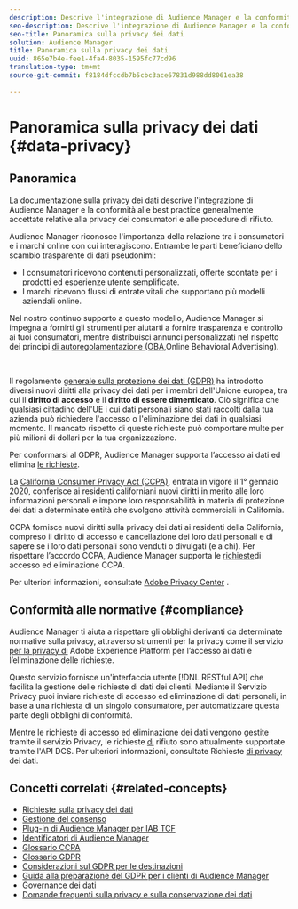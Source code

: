 ```yaml
---
description: Descrive l'integrazione di Audience Manager e la conformità alle best practice generalmente accettate relative alla privacy dei consumatori e alle procedure di rifiuto.
seo-description: Descrive l'integrazione di Audience Manager e la conformità alle best practice generalmente accettate relative alla privacy dei consumatori e alle procedure di rifiuto.
seo-title: Panoramica sulla privacy dei dati
solution: Audience Manager
title: Panoramica sulla privacy dei dati
uuid: 865e7b4e-fee1-4fa4-8035-1595fc77cd96
translation-type: tm+mt
source-git-commit: f8184dfccdb7b5cbc3ace67831d988dd8061ea38

---
```



# Panoramica sulla privacy dei dati {#data-privacy}

## Panoramica

La documentazione sulla privacy dei dati descrive l&#39;integrazione di Audience Manager e la conformità alle best practice generalmente accettate relative alla privacy dei consumatori e alle procedure di rifiuto.

Audience Manager riconosce l&#39;importanza della relazione tra i consumatori e i marchi online con cui interagiscono. Entrambe le parti beneficiano dello scambio trasparente di dati pseudonimi:

* I consumatori ricevono contenuti personalizzati, offerte scontate per i prodotti ed esperienze utente semplificate.
* I marchi ricevono flussi di entrate vitali che supportano più modelli aziendali online.

Nel nostro continuo supporto a questo modello, Audience Manager si impegna a fornirti gli strumenti per aiutarti a fornire trasparenza e controllo ai tuoi consumatori, mentre distribuisci annunci personalizzati nel rispetto dei principi [di autoregolamentazione (OBA,](https://www.iab.com/news/self-regulatory-principles-for-online-behavioral-advertising/)Online Behavioral Advertising).

 

Il regolamento [generale sulla protezione dei dati (GDPR)](https://eugdpr.org/) ha introdotto diversi nuovi diritti alla privacy dei dati per i membri dell&#39;Unione europea, tra cui il **diritto di accesso** e il **diritto di essere dimenticato**. Ciò significa che qualsiasi cittadino dell&#39;UE i cui dati personali siano stati raccolti dalla tua azienda può richiedere l&#39;accesso o l&#39;eliminazione dei dati in qualsiasi momento. Il mancato rispetto di queste richieste può comportare multe per più milioni di dollari per la tua organizzazione.

Per conformarsi al GDPR, Audience Manager supporta l’accesso ai dati ed elimina [le richieste](data-privacy-requests.md).

La [California Consumer Privacy Act (CCPA)](https://www.caprivacy.org/about), entrata in vigore il 1° gennaio 2020, conferisce ai residenti californiani nuovi diritti in merito alle loro informazioni personali e impone loro responsabilità in materia di protezione dei dati a determinate entità che svolgono attività commerciali in California.

CCPA fornisce nuovi diritti sulla privacy dei dati ai residenti della California, compreso il diritto di accesso e cancellazione dei loro dati personali e di sapere se i loro dati personali sono venduti o divulgati (e a chi). Per rispettare l’accordo CCPA, Audience Manager supporta le [richieste](data-privacy-requests.md)di accesso ed eliminazione CCPA.

Per ulteriori informazioni, consultate [Adobe Privacy Center](https://www.adobe.com/privacy/opt-out.html) .

## Conformità alle normative {#compliance}

Audience Manager ti aiuta a rispettare gli obblighi derivanti da determinate normative sulla privacy, attraverso strumenti per la privacy come il servizio [per la privacy di](https://www.adobe.io/apis/experienceplatform/home/services/privacy-service.html) Adobe Experience Platform per l’accesso ai dati e l’eliminazione delle richieste.

Questo servizio fornisce un&#39;interfaccia utente [!DNL RESTful API] che facilita la gestione delle richieste di dati dei clienti. Mediante il Servizio [](https://www.adobe.io/apis/experienceplatform/home/services/privacy-service.html)Privacy puoi inviare richieste di accesso ed eliminazione di dati personali, in base a una richiesta di un singolo consumatore, per automatizzare questa parte degli obblighi di conformità.

Mentre le richieste di accesso ed eliminazione dei dati vengono gestite tramite il servizio [](https://www.adobe.io/apis/experienceplatform/home/services/privacy-service.html)Privacy, le richieste [di](data-privacy-requests.md#opt-out-requests) rifiuto sono attualmente supportate tramite l&#39;API [](../../api/dcs-intro/dcs-api-reference/dcs-api-reference-overview.md)DCS. Per ulteriori informazioni, consultate Richieste [di privacy](data-privacy-requests.md) dei dati.

## Concetti correlati {#related-concepts}

* [Richieste sulla privacy dei dati](data-privacy-requests.md)
* [Gestione del consenso](data-privacy-consent.md)
* [Plug-in di Audience Manager per IAB TCF](aam-iab-plugin.md)
* [Identificatori di Audience Manager](data-privacy-ids.md)
* [Glossario CCPA](aam-ccpa-glossary.md)
* [Glossario GDPR](aam-gdpr-glossary.md)
* [Considerazioni sul GDPR per le destinazioni](aam-gdpr-partners.md)
* [Guida alla preparazione del GDPR per i clienti di Audience Manager](aam-gdpr-readiness.md)
* [Governance dei dati](data-governance.md)
* [Domande frequenti sulla privacy e sulla conservazione dei dati](../../faq/faq-privacy.md)